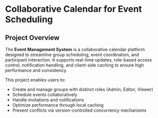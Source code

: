 # Collaborative Calendar for Event Scheduling

## Project Overview

The **Event Management System** is a collaborative calendar platform designed to streamline group scheduling, event coordination, and participant interaction. It supports real-time updates, role-based access control, notification handling, and client-side caching to ensure high performance and consistency.

This project enables users to:
- Create and manage groups with distinct roles (Admin, Editor, Viewer)
- Schedule events collaboratively
- Handle invitations and notifications
- Optimize performance through local caching
- Prevent conflicts via version-controlled concurrency mechanisms

